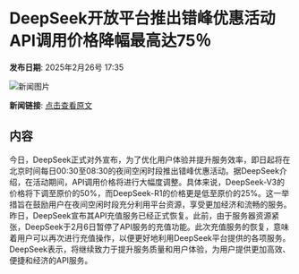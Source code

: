 # DeepSeek开放平台推出错峰优惠活动  API调用价格降幅最高达75％

**发布日期**: 2025年2月26号 17:35

![新闻图片](https://pic.chinaz.com/picmap/thumb/202502051439307375_1.jpg)

**新闻链接**: [点击查看原文](https://www.aibase.com/zh/news/15755)

## 内容

今日，DeepSeek正式对外宣布，为了优化用户体验并提升服务效率，即日起将在北京时间每日00:30至08:30的夜间空闲时段推出错峰优惠活动。据DeepSeek介绍，在活动期间，API调用价格将进行大幅度调整。具体来说，DeepSeek-V3的价格将下调至原价的50%，而DeepSeek-R1的价格更是低至原价的25%。这一举措旨在鼓励用户在夜间空闲时段充分利用平台资源，享受更加经济和流畅的服务。昨日，DeepSeek宣布其API充值服务已经正式恢复。此前，由于服务器资源紧张，DeepSeek于2月6日暂停了API服务的充值功能。此次充值服务的恢复，意味着用户可以再次进行充值操作，以便更好地利用DeepSeek平台提供的各项服务。DeepSeek表示，将继续致力于提升服务质量和用户体验，为用户提供更加高效、便捷和经济的API服务。
